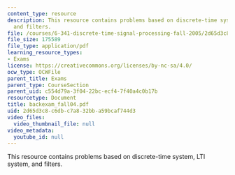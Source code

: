 ```yaml
---
content_type: resource
description: This resource contains problems based on discrete-time system, LTI system,
  and filters.
file: /courses/6-341-discrete-time-signal-processing-fall-2005/2d65d3c8c6dbc7a832bba59bcaf744d3_backexam_fall04.pdf
file_size: 175589
file_type: application/pdf
learning_resource_types:
- Exams
license: https://creativecommons.org/licenses/by-nc-sa/4.0/
ocw_type: OCWFile
parent_title: Exams
parent_type: CourseSection
parent_uid: c554d79a-3f04-22bc-ecf4-7f40a4c0b17b
resourcetype: Document
title: backexam_fall04.pdf
uid: 2d65d3c8-c6db-c7a8-32bb-a59bcaf744d3
video_files:
  video_thumbnail_file: null
video_metadata:
  youtube_id: null
---
```

This resource contains problems based on discrete-time system, LTI system, and filters.